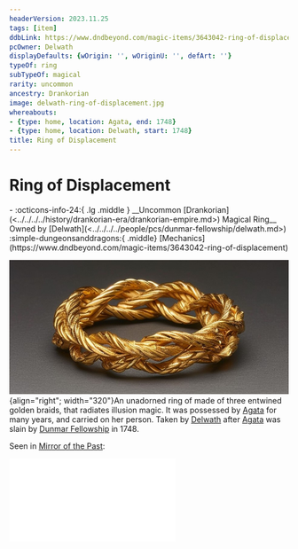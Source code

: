 ```yaml
---
headerVersion: 2023.11.25
tags: [item]
ddbLink: https://www.dndbeyond.com/magic-items/3643042-ring-of-displacement
pcOwner: Delwath
displayDefaults: {wOrigin: '', wOriginU: '', defArt: ''}
typeOf: ring
subTypeOf: magical
rarity: uncommon
ancestry: Drankorian
image: delwath-ring-of-displacement.jpg
whereabouts:
- {type: home, location: Agata, end: 1748}
- {type: home, location: Delwath, start: 1748}
title: Ring of Displacement
---
```

# Ring of Displacement
<div class="grid cards ext-narrow-margin ext-one-column" markdown>
- :octicons-info-24:{ .lg .middle } __Uncommon [Drankorian](<../../../../history/drankorian-era/drankorian-empire.md>) Magical Ring__  
   Owned by [Delwath](<../../../../people/pcs/dunmar-fellowship/delwath.md>)  
    :simple-dungeonsanddragons:{ .middle} [Mechanics](https://www.dndbeyond.com/magic-items/3643042-ring-of-displacement) 
</div>


![Delwath Ring of Displacement](../../../../assets/delwath-ring-of-displacement.jpg){align="right"; width="320"}An unadorned ring of made of three entwined golden braids, that radiates illusion magic. It was possessed by [Agata](<../../../../people/fey/agata.md>) for many years, and carried on her person. Taken by [Delwath](<../../../../people/pcs/dunmar-fellowship/delwath.md>) after [Agata](<../../../../people/fey/agata.md>) was slain by [Dunmar Fellowship](<../../../../people/pcs/dunmar-fellowship/dunmar-fellowship.md>) in 1748. 

Seen in [Mirror of the Past](<./mirror-of-the-past.md>): 

![Ring of Displacement Vision](<../../mirror-visions/ring-of-displacement-vision.md>)

